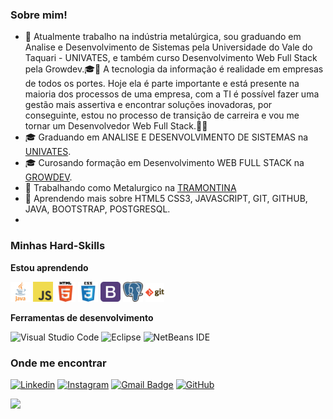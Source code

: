 <h3>Sobre mim!</h3>

- 🤔 Atualmente trabalho na indústria metalúrgica, sou graduando em Analise e Desenvolvimento de Sistemas pela Universidade do Vale do Taquari - UNIVATES, e também curso Desenvolvimento Web Full Stack pela Growdev.🎓📕
  A tecnologia da informação é realidade em empresas de todos os portes. Hoje ela é parte importante e está presente na maioria dos processos de uma empresa, com a TI é possível fazer uma gestão mais assertiva e encontrar soluções inovadoras, por conseguinte, estou no processo de transição de carreira e vou me tornar um Desenvolvedor Web Full Stack.🚀🍀
- 🎓 Graduando em ANALISE E DESENVOLVIMENTO DE SISTEMAS na <a href="https://www.univates.br/" target="_blank">UNIVATES</a>.
- 🎓 Curosando formação em Desenvolvimento WEB FULL STACK na <a href="https://www.growdev.com.br/" target="_blank">GROWDEV</a>.
- 💼 Trabalhando como Metalurgico na <a href="https://www.tramontina.com.br/" target="_blank">TRAMONTINA</a>
- 🌱 Aprendendo mais sobre HTML5 CSS3, JAVASCRIPT, GIT, GITHUB, JAVA, BOOTSTRAP, POSTGRESQL.
-
<h3>Minhas Hard-Skills</h3>

**Estou aprendendo**

<code><img height="32" src="https://raw.githubusercontent.com/github/explore/80688e429a7d4ef2fca1e82350fe8e3517d3494d/topics/java/java.png" alt="Java"/></code>
<code><img height="32" src="https://raw.githubusercontent.com/github/explore/80688e429a7d4ef2fca1e82350fe8e3517d3494d/topics/javascript/javascript.png" alt="Javascript"/></code>
<code><img height="32" src="https://raw.githubusercontent.com/github/explore/80688e429a7d4ef2fca1e82350fe8e3517d3494d/topics/html/html.png" alt="HTML5"/></code>
<code><img height="32" src="https://raw.githubusercontent.com/github/explore/80688e429a7d4ef2fca1e82350fe8e3517d3494d/topics/css/css.png" alt="CSS"/></code>
<code><img height="32" src="https://raw.githubusercontent.com/github/explore/80688e429a7d4ef2fca1e82350fe8e3517d3494d/topics/bootstrap/bootstrap.png" alt="Bootstrap"/></code>
<code><img height="32" src="https://raw.githubusercontent.com/github/explore/80688e429a7d4ef2fca1e82350fe8e3517d3494d/topics/postgresql/postgresql.png" alt="PostegreSQL"/></code>
<code><img height="30" src="https://raw.githubusercontent.com/github/explore/80688e429a7d4ef2fca1e82350fe8e3517d3494d/topics/git/git.png"></code>

**Ferramentas de desenvolvimento**

![Visual Studio Code](https://img.shields.io/badge/-Visual%20Studio%20Code-333333?style=flat&logo=visual-studio-code&logoColor=007ACC)
![Eclipse](https://img.shields.io/badge/-Eclipse-333333?style=flat&logo=eclipse-ide&logoColor=2C2255)
![NetBeans IDE](https://img.shields.io/badge/NetBeansIDE-333333?style=flat&logo=apache-netbeans-ide&logoColor=white)

<h3>Onde me encontrar</h3>


[![Linkedin](https://img.shields.io/badge/-LinkeIn-blue?style=flat-square&logo=Linkedin&logoColor=white&link=https://www.linkedin.com/in/leokrindges/)](https://www.linkedin.com/in/leokrindges/)
[![Instagram](https://img.shields.io/badge/-Instagram-%23E4405F.svg?style=flat-square&logo=Instagram&logoColor=white&link=https://www.instagram.com/_leokrindges/)](https://www.instagram.com/_leokrindges/)
[![Gmail Badge](https://img.shields.io/badge/-krindgesleonardo3@gmail.com-006bed?style=flat-square&logo=Gmail&logoColor=white&link=mailto:krindgesleonardo3@gmail.com?subject=Questions)](mailto:krindgesleonardo3@gmail.com?subject=Questions)
[![GitHub](https://img.shields.io/github/followers/iuricode?label=GitHub&style=social)](https://github.com/Leokrindges)

<div>
<a href="https://github.com/Leokrindges">
<img loading="lazy" height="180em" src="https://github-readme-stats.vercel.app/api/top-langs/?username=Leokrindges&layout=compact&langs_count=7&theme=dracula"/>
</div>
